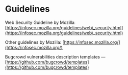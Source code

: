 # Guidelines

Web Security Guideline by Mozilla: [https://infosec.mozilla.org/guidelines/web\_security.html](https://infosec.mozilla.org/guidelines/web\_security.html)

Other guidelines by Mozilla: [https://infosec.mozilla.org/](https://infosec.mozilla.org/)

Bugcrowd vulnerabilities description templates — [https://github.com/bugcrowd/templates](https://github.com/bugcrowd/templates)
